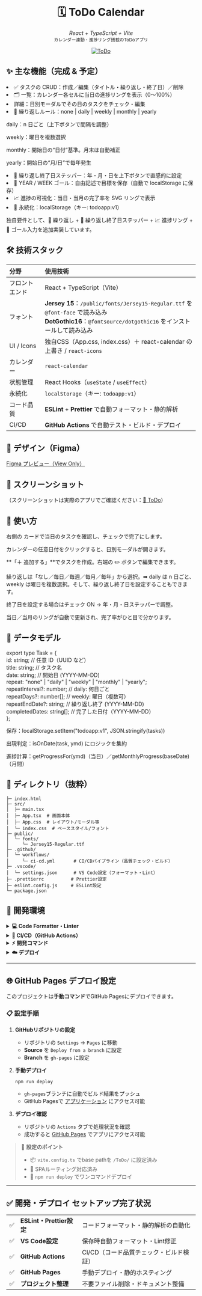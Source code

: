 <h1 align="center">🗓️ ToDo Calendar</h1>

<p align="center">
  <em>React + TypeScript + Vite</em><br>
  <small>カレンダー連動・進捗リング搭載のToDoアプリ</small>
</p>

<div align="center">

[![ToDo](https://img.shields.io/badge/todo-live-green)](https://Tanaka2006.github.io/ToDo/)

</div>

<h2 align="start">✨ 主な機能（完成 & 予定）</h2>

<li>✅ タスクの CRUD：作成／編集（タイトル・繰り返し・終了日）／削除</li>

<li>🗂️ 一覧：カレンダー各セルに当日の進捗リングを表示（0〜100%）</li>

<li>詳細：日別モーダルでその日のタスクをチェック・編集</li>

<li>🔁 繰り返しルール：none | daily | weekly | monthly | yearly</li>

daily：n 日ごと（上下ボタンで間隔を調整）

weekly：曜日を複数選択

monthly：開始日の“日付”基準。月末は自動補正

yearly：開始日の“月/日”で毎年発生

<li>📅 繰り返し終了日ステッパー：年・月・日を上下ボタンで直感的に設定</li>

<li>🎯 YEAR / WEEK ゴール：自由記述で目標を保存（自動で localStorage に保存）</li>

<li>📈 進捗の可視化：当日・当月の完了率を SVG リングで表示</li>

<li>💾 永続化：localStorage（キー: todoapp:v1）</li>

独自要件として、🔁 繰り返し + 📅 繰り返し終了日ステッパー + 📈 進捗リング + 🎯 ゴール入力を追加実装しています。

<h2 align="left">🛠 技術スタック</h2>

<table>
  <thead>
    <tr>
      <th align="left">分野</th>
      <th align="left">使用技術</th>
    </tr>
  </thead>
  <tbody>
    <tr>
      <td>フロントエンド</td>
      <td>React + TypeScript（Vite）</td>
    </tr>
    <tr>
      <td>フォント</td>
      <td>
        <strong>Jersey 15</strong>：<code>/public/fonts/Jersey15-Regular.ttf</code> を <code>@font-face</code> で読み込み<br>
        <strong>DotGothic16</strong>：<code>@fontsource/dotgothic16</code> をインストールして読み込み
      </td>
    </tr>
    <tr>
      <td>UI / Icons</td>
      <td>独自CSS（App.css, index.css）＋ react-calendar の上書き / <code>react-icons</code></td>
    </tr>
    <tr>
      <td>カレンダー</td>
      <td><code>react-calendar</code></td>
    </tr>
    <tr>
      <td>状態管理</td>
      <td>React Hooks（<code>useState</code> / <code>useEffect</code>）</td>
    </tr>
    <tr>
      <td>永続化</td>
      <td><code>localStorage</code>（キー: <code>todoapp:v1</code>）</td>
    </tr>
    <tr>
      <td>コード品質</td>
      <td><strong>ESLint</strong> + <strong>Prettier</strong> で自動フォーマット・静的解析</td>
    </tr>
    <tr>
      <td>CI/CD</td>
      <td><strong>GitHub Actions</strong> で自動テスト・ビルド・デプロイ</td>
    </tr>
    
  </tbody>
</table>
<h2>🎨 デザイン（Figma）</h2>
<p>
   <a href="https://www.figma.com/design/qN2YVkk0N9sYMzGQsiUcRc/%E7%84%A1%E9%A1%8C?node-id=638-6&t=awxn3oFtJw27Gkf2-1" target="_blank">Figma プレビュー（View Only）</a>
</p>
<h2 align="start">📸 スクリーンショット</h2>

（スクリーンショットは実際のアプリでご確認ください：[🔗 ToDo](https://Tanaka2006.github.io/ToDo/)）

<h2 align="start">🧭 使い方</h2>
右側の カードで当日のタスクを確認し、チェックで完了にします。

カレンダーの任意日付をクリックすると、日別モーダルが開きます。

**「＋ 追加する」**でタスクを作成。右端の ✏️ ボタンで編集できます。

繰り返しは「なし／毎日／毎週／毎月／毎年」から選択。➡︎ daily は n 日ごと、weekly は曜日を複数選択。そして、繰り返し終了日を設定することもできます。

終了日を設定する場合はチェック ON → 年・月・日ステッパーで調整。

当日／当月のリングが自動で更新され、完了率がひと目で分かります。

<h2 align="start">🧱 データモデル</h2>

export type Task = {<br>
id: string; // 任意 ID（UUID など）<br>
title: string; // タスク名<br>
date: string; // 開始日 (YYYY-MM-DD)<br>
repeat: "none" | "daily" | "weekly" | "monthly" | "yearly";<br>
repeatInterval?: number; // daily: 何日ごと<br>
repeatDays?: number[]; // weekly: 曜日（複数可）<br>
repeatEndDate?: string; // 繰り返し終了 (YYYY-MM-DD)<br>
completedDates: string[]; // 完了した日付（YYYY-MM-DD）<br>
};

保存：localStorage.setItem("todoapp:v1", JSON.stringify(tasks))

出現判定：isOnDate(task, ymd) にロジックを集約

進捗計算：getProgressFor(ymd)（当日）／getMonthlyProgress(baseDate)（月間）

<h2 align="start">📂 ディレクトリ（抜粋）</h2>

```
├─ index.html
├─ src/
│  ├─ main.tsx
│  ├─ App.tsx  # 画面本体
│  ├─ App.css  # レイアウト/モーダル等
│  └─ index.css  # ベーススタイル/フォント
├─ public/
│  └─ fonts/
│     └─ Jersey15-Regular.ttf
├─ .github/
│  └─ workflows/
│     └─ ci-cd.yml       # CI/CDパイプライン（品質チェック・ビルド）
├─ .vscode/
│  └─ settings.json      # VS Code設定（フォーマット・Lint）
├─ .prettierrc          # Prettier設定
├─ eslint.config.js     # ESLint設定
└─ package.json
```

<h2 align="start">🚀 開発環境</h2>

<details>
<summary><strong>💻 Code Formatter・Linter</strong></summary>
<br>

<table>
  <thead>
    <tr>
      <th align="left">ツール</th>
      <th align="left">役割</th>
      <th align="left">設定ファイル</th>
      <th align="left">実行コマンド</th>
    </tr>
  </thead>
  <tbody>
    <tr>
      <td><strong>ESLint</strong></td>
      <td>TypeScript・React対応の静的解析<br>コードの問題を自動検出</td>
      <td><code>eslint.config.js</code></td>
      <td><code>npm run lint</code></td>
    </tr>
    <tr>
      <td><strong>Prettier</strong></td>
      <td>コード自動フォーマット<br>統一されたコードスタイル</td>
      <td><code>.prettierrc</code></td>
      <td><code>npm run format</code></td>
    </tr>
    <tr>
      <td><strong>VS Code設定</strong></td>
      <td>保存時自動フォーマット・Lint修正<br>開発効率の向上</td>
      <td><code>.vscode/settings.json</code></td>
      <td>自動実行（保存時）</td>
    </tr>
  </tbody>
</table>

<blockquote>
<p>💡 <strong>自動化のメリット</strong></p>
<ul>
  <li>✅ コードスタイルの統一</li>
  <li>✅ バグの早期発見</li>
  <li>✅ コードレビューの品質向上</li>
  <li>✅ 開発効率の向上</li>
</ul>
</blockquote>

</details>

<details>
<summary><strong>🔄 CI/CD（GitHub Actions）</strong></summary>
<br>

<table>
  <thead>
    <tr>
      <th align="left">ワークフロー</th>
      <th align="left">トリガー</th>
      <th align="left">実行内容</th>
      <th align="left">設定ファイル</th>
    </tr>
  </thead>
  <tbody>
    <tr>
      <td><strong>CI/CDパイプライン</strong></td>
      <td>
        • Push (main, develop)<br>
        • Pull Request (main)
      </td>
      <td>
        1️⃣ コード品質チェック（ESLint・Prettier）<br>
        2️⃣ ビルドテスト（TypeScript・Vite）<br>
        3️⃣ アーティファクト生成
      </td>
      <td><code>.github/workflows/ci-cd.yml</code></td>
    </tr>
  </tbody>
</table>

<h4>📊 ワークフロー実行状況</h4>
<div align="center">

[![CI/CD Pipeline](https://github.com/Tanaka2006/ToDo/actions/workflows/ci-cd.yml/badge.svg)](https://github.com/Tanaka2006/ToDo/actions/workflows/ci-cd.yml)

</div>

<blockquote>
<p>🚀 <strong>CI/CDの効果</strong></p>
<ul>
  <li>✅ コードの品質保証</li>
  <li>✅ ビルドの自動検証</li>
  <li>✅ 開発ワークフローの効率化</li>
</ul>
</blockquote>

</details>

<details>
<summary><strong>⚡ 開発コマンド</strong></summary>
<br>

<table>
  <thead>
    <tr>
      <th align="left">分類</th>
      <th align="left">コマンド</th>
      <th align="left">説明</th>
    </tr>
  </thead>
  <tbody>
    <tr>
      <td rowspan="3"><strong>開発</strong></td>
      <td><code>npm run dev</code></td>
      <td>🔥 開発サーバー起動（ホットリロード付き）</td>
    </tr>
    <tr>
      <td><code>npm run build</code></td>
      <td>🏗️ プロダクションビルド</td>
    </tr>
    <tr>
      <td><code>npm run preview</code></td>
      <td>👀 ビルド結果をプレビュー</td>
    </tr>
    <tr>
      <td rowspan="4"><strong>コード品質</strong></td>
      <td><code>npm run lint</code></td>
      <td>🔍 ESLintによるコードチェック</td>
    </tr>
    <tr>
      <td><code>npm run lint:fix</code></td>
      <td>🔧 ESLintによる自動修正</td>
    </tr>
    <tr>
      <td><code>npm run format</code></td>
      <td>✨ Prettierによるフォーマット</td>
    </tr>
    <tr>
      <td><code>npm run format:check</code></td>
      <td>👁️ フォーマットチェック（修正なし）</td>
    </tr>
    <tr>
      <td rowspan="2"><strong>統合</strong></td>
      <td><code>npm run ci</code></td>
      <td>🔄 CI環境と同じチェック実行</td>
    </tr>
    <tr>
      <td><code>npm run deploy</code></td>
      <td>🚀 手動デプロイ（gh-pages）</td>
    </tr>
  </tbody>
</table>

<h4>📋 推奨開発フロー</h4>
<ol>
  <li><code>npm run dev</code> で開発サーバー起動</li>
  <li>コード編集（VS Codeで保存時自動フォーマット）</li>
  <li><code>npm run ci</code> でローカルチェック</li>
  <li>Git commit & push（CI/CDが自動実行）</li>
</ol>

</details>

<details>
<summary><strong>☁️ デプロイ</strong></summary>
<br>

<table>
  <thead>
    <tr>
      <th align="left">サービス</th>
      <th align="left">URL</th>
      <th align="left">デプロイ方法</th>
      <th align="left">特徴</th>
    </tr>
  </thead>
  <tbody>
    <tr>
      <td><strong>GitHub Pages</strong></td>
      <td><a href="https://Tanaka2006.github.io/ToDo/" target="_blank">🔗 ToDo</a></td>
      <td>手動デプロイ（<code>npm run deploy</code>）</td>
      <td>✅ 無料<br>✅ 自動SSL<br>✅ Git連携</td>
    </tr>
    <tr>
      <td><strong>Vercel</strong></td>
      <td><em>設定時に利用可能</em></td>
      <td>GitHub連携 or CLI</td>
      <td>⚡ 高速<br>🎯 React最適化<br>🔄 プレビューURL</td>
    </tr>
    <tr>
      <td><strong>Netlify</strong></td>
      <td><em>設定時に利用可能</em></td>
      <td>ドラッグ&ドロップ or Git連携</td>
      <td>🛠️ 豊富な機能<br>📋 フォーム処理<br>⚡ CDN</td>
    </tr>
    <tr>
      <td><strong>Firebase Hosting</strong></td>
      <td><em>設定時に利用可能</em></td>
      <td>Firebase CLI</td>
      <td>🌐 グローバルCDN<br>🔒 無料SSL<br>📊 分析機能</td>
    </tr>
  </tbody>
</table>

<h4>🎯 推奨デプロイ手順（Vercel）</h4>
<ol>
  <li><a href="https://vercel.com/" target="_blank">Vercel</a> でアカウント作成</li>
  <li>「Import Git Repository」でGitHubリポジトリを選択</li>
  <li>フレームワーク「Vite」を選択（自動検出）</li>
  <li>「Deploy」をクリック → 自動デプロイ開始</li>
  <li>カスタムドメイン設定（オプション）</li>
</ol>

<h4>⚙️ 手動デプロイコマンド</h4>

```bash
# Netlify CLI
npm install -g netlify-cli
npm run build
netlify deploy --prod --dir=dist

# Firebase CLI
npm install -g firebase-tools
npm run build
firebase login
firebase init hosting
firebase deploy

# Vercel CLI
npm install -g vercel
npm run build
vercel --prod
```

<blockquote>
<p>💡 <strong>デプロイサービス比較</strong></p>
<ul>
  <li>🆓 <strong>無料で始めたい</strong> → GitHub Pages / Vercel</li>
  <li>⚡ <strong>高速・最適化重視</strong> → Vercel</li>
  <li>🛠️ <strong>機能豊富</strong> → Netlify</li>
  <li>🏢 <strong>企業・スケール重視</strong> → AWS / Firebase</li>
</ul>
</blockquote>

</details>

---

## 🌐 GitHub Pages デプロイ設定

このプロジェクトは**手動コマンド**でGitHub Pagesにデプロイできます。

### 📋 設定手順

1. **GitHubリポジトリの設定**
   - リポジトリの `Settings` → `Pages` に移動
   - **Source** を `Deploy from a branch` に設定
   - **Branch** を `gh-pages` に設定

2. **手動デプロイ**

   ```bash
   npm run deploy
   ```

   - `gh-pages`ブランチに自動でビルド結果をプッシュ
   - GitHub Pagesで [アプリケーション](https://Tanaka2006.github.io/ToDo/) にアクセス可能

3. **デプロイ確認**
   - リポジトリの `Actions` タブで処理状況を確認
   - 成功すると [GitHub Pages](https://Tanaka2006.github.io/ToDo/) でアプリにアクセス可能

<blockquote>
<p>🔧 <strong>設定のポイント</strong></p>
<ul>
  <li>📦 <code>vite.config.ts</code> でbase pathを <code>/ToDo/</code> に設定済み</li>
  <li>🔀 SPAルーティング対応済み</li>
  <li>🚀 <code>npm run deploy</code> でワンコマンドデプロイ</li>
</ul>
</blockquote>

---

## ✅ 開発・デプロイ セットアップ完了状況

<table>
  <tbody>
    <tr>
      <td>✅</td>
      <td><strong>ESLint・Prettier設定</strong></td>
      <td>コードフォーマット・静的解析の自動化</td>
    </tr>
    <tr>
      <td>✅</td>
      <td><strong>VS Code設定</strong></td>
      <td>保存時自動フォーマット・Lint修正</td>
    </tr>
    <tr>
      <td>✅</td>
      <td><strong>GitHub Actions</strong></td>
      <td>CI/CD（コード品質チェック・ビルド検証）</td>
    </tr>
    <tr>
      <td>✅</td>
      <td><strong>GitHub Pages</strong></td>
      <td>手動デプロイ・静的ホスティング</td>
    </tr>
    <tr>
      <td>✅</td>
      <td><strong>プロジェクト整理</strong></td>
      <td>不要ファイル削除・ドキュメント整備</td>
    </tr>
  </tbody>
</table>
